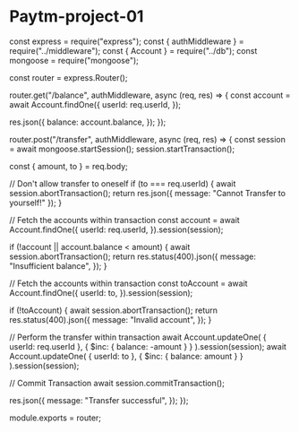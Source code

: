 # Paytm-project-01
const express = require("express");
const { authMiddleware } = require("../middleware");
const { Account } = require("../db");
const mongoose = require("mongoose");

const router = express.Router();

router.get("/balance", authMiddleware, async (req, res) => {
  const account = await Account.findOne({
    userId: req.userId,
  });

  res.json({
    balance: account.balance,
  });
});

router.post("/transfer", authMiddleware, async (req, res) => {
  const session = await mongoose.startSession();
  session.startTransaction();

  const { amount, to } = req.body;

  // Don't allow transfer to oneself
  if (to === req.userId) {
    await session.abortTransaction();
    return res.json({ message: "Cannot Transfer to yourself!" });
  }

  // Fetch the accounts within transaction
  const account = await Account.findOne({
    userId: req.userId,
  }).session(session);

  if (!account || account.balance < amount) {
    await session.abortTransaction();
    return res.status(400).json({
      message: "Insufficient balance",
    });
  }

  // Fetch the accounts within transaction
  const toAccount = await Account.findOne({
    userId: to,
  }).session(session);

  if (!toAccount) {
    await session.abortTransaction();
    return res.status(400).json({
      message: "Invalid account",
    });
  }

  // Perform the transfer within transaction
  await Account.updateOne(
    { userId: req.userId },
    { $inc: { balance: -amount } }
  ).session(session);
  await Account.updateOne(
    { userId: to },
    { $inc: { balance: amount } }
  ).session(session);

  // Commit Transaction
  await session.commitTransaction();

  res.json({
    message: "Transfer successful",
  });
});

module.exports = router;
